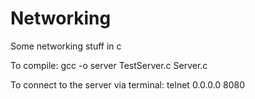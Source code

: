 # Networking
Some networking stuff in c

To compile:
gcc -o server TestServer.c Server.c 

To connect to the server via terminal:
telnet 0.0.0.0 8080